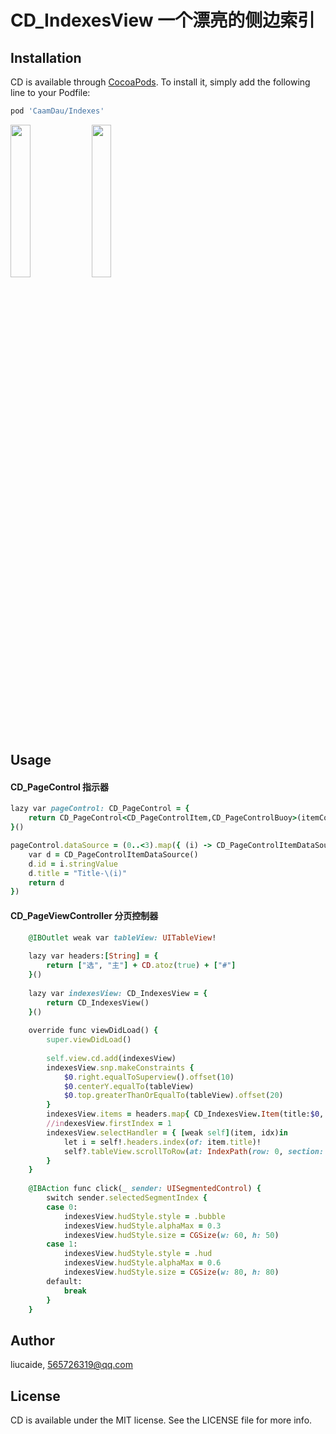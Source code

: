 # CD_IndexesView 一个漂亮的侧边索引

## Installation

CD is available through [CocoaPods](https://cocoapods.org). To install
it, simply add the following line to your Podfile:

```ruby
pod 'CaamDau/Indexes'
```
<p>
  <img src="https://github.com/liucaide/Images/blob/master/CD/indexes0.gif" width="25%" />
  <img src="https://github.com/liucaide/Images/blob/master/CD/indexes1.gif" width="25%" />
</p>

## Usage
#### CD_PageControl 指示器

```ruby
lazy var pageControl: CD_PageControl = {
    return CD_PageControl<CD_PageControlItem,CD_PageControlBuoy>(itemConfig:CD_PageControlItem.Model(), buoyConfig: CD_PageControlBuoy.Model())
}()

pageControl.dataSource = (0..<3).map({ (i) -> CD_PageControlItemDataSource in
    var d = CD_PageControlItemDataSource()
    d.id = i.stringValue
    d.title = "Title-\(i)"
    return d
})
```
#### CD_PageViewController 分页控制器

```ruby
    @IBOutlet weak var tableView: UITableView!
    
    lazy var headers:[String] = {
        return ["选", "主"] + CD.atoz(true) + ["#"]
    }()
    
    lazy var indexesView: CD_IndexesView = {
        return CD_IndexesView()
    }()
    
    override func viewDidLoad() {
        super.viewDidLoad()
        
        self.view.cd.add(indexesView)
        indexesView.snp.makeConstraints {
            $0.right.equalToSuperview().offset(10)
            $0.centerY.equalTo(tableView)
            $0.top.greaterThanOrEqualTo(tableView).offset(20)
        }
        indexesView.items = headers.map{ CD_IndexesView.Item(title:$0, color:Config.color.txt_1)}
        //indexesView.firstIndex = 1
        indexesView.selectHandler = { [weak self](item, idx)in
            let i = self!.headers.index(of: item.title)!
            self?.tableView.scrollToRow(at: IndexPath(row: 0, section: i), at: .top, animated: false)
        }
    }
    
    @IBAction func click(_ sender: UISegmentedControl) {
        switch sender.selectedSegmentIndex {
        case 0:
            indexesView.hudStyle.style = .bubble
            indexesView.hudStyle.alphaMax = 0.3
            indexesView.hudStyle.size = CGSize(w: 60, h: 50)
        case 1:
            indexesView.hudStyle.style = .hud
            indexesView.hudStyle.alphaMax = 0.6
            indexesView.hudStyle.size = CGSize(w: 80, h: 80)
        default:
            break
        }
    }
```

## Author

liucaide, 565726319@qq.com

## License

CD is available under the MIT license. See the LICENSE file for more info.

